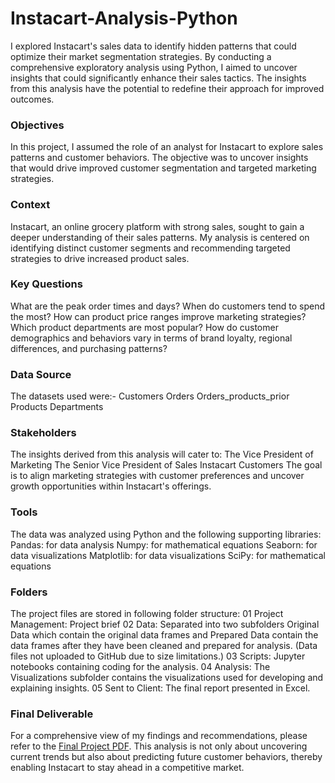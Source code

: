 # Instacart-Analysis-Python
I explored Instacart's sales data to identify hidden patterns that could optimize their market segmentation strategies. By conducting a comprehensive exploratory analysis using Python, I aimed to uncover insights that could significantly enhance their sales tactics. The insights from this analysis have the potential to redefine their approach for improved outcomes.
### Objectives
In this project, I assumed the role of an analyst for Instacart to explore sales patterns and customer behaviors. The objective was to uncover insights that would drive improved customer segmentation and targeted marketing strategies.
### Context
Instacart, an online grocery platform with strong sales, sought to gain a deeper understanding of their sales patterns. My analysis is centered on identifying distinct customer segments and recommending targeted strategies to drive increased product sales.
### Key Questions
What are the peak order times and days?
When do customers tend to spend the most?
How can product price ranges improve marketing strategies?
Which product departments are most popular?
How do customer demographics and behaviors vary in terms of brand loyalty, regional differences, and purchasing patterns?
### Data Source
The datasets used were:-
Customers
Orders
Orders_products_prior
Products
Departments
### Stakeholders
The insights derived from this analysis will cater to:
The Vice President of Marketing
The Senior Vice President of Sales
Instacart Customers
The goal is to align marketing strategies with customer preferences and uncover growth opportunities within Instacart's offerings.
### Tools
The data was analyzed using Python and the following supporting libraries:
Pandas: for data analysis
Numpy: for mathematical equations
Seaborn: for data visualizations
Matplotlib: for data visualizations
SciPy: for mathematical equations
### Folders
The project files are stored in following folder structure:
01 Project Management: Project brief
02 Data: Separated into two subfolders Original Data which contain the original data frames and Prepared Data contain the data frames after they have been cleaned and prepared for analysis. (Data files not uploaded to GitHub due to size limitations.)
03 Scripts: Jupyter notebooks containing coding for the analysis.
04 Analysis: The Visualizations subfolder contains the visualizations used for developing and explaining insights.
05 Sent to Client: The final report presented in Excel.
### Final Deliverable
For a comprehensive view of my findings and recommendations, please refer to the [Final Project PDF](https://github.com/Manishatomar/Dataset/blob/main/A4_final_report_Instacart-4.10-Manisha.xlsx). This analysis is not only about uncovering current trends but also about predicting future customer behaviors, thereby enabling Instacart to stay ahead in a competitive market.

